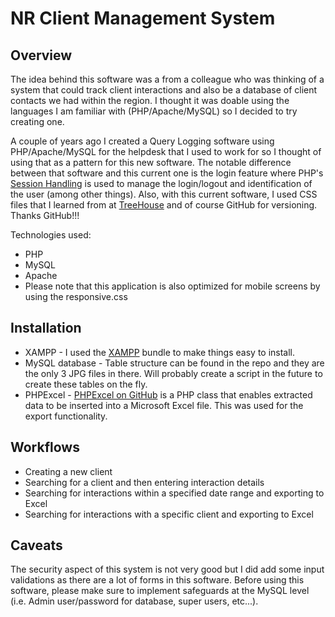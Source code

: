 NR Client Management System
=======

Overview
-----------
The idea behind this software was a from a colleague who was thinking of a system that could  track client interactions and also be a database of client contacts we had within the region. I thought it was doable using the languages I am familiar with (PHP/Apache/MySQL) so I decided to try creating one.  

A couple of years ago I created a Query Logging software using PHP/Apache/MySQL for the helpdesk that I used to work for so I thought of using that as a pattern for this new software.  The notable difference between that software and this current one is the login feature where PHP's [Session Handling](http://www.php.net/manual/en/book.session.php) is used to manage the login/logout and identification of the user (among other things).  Also, with this current software, I used CSS files that I learned from at [TreeHouse](teamtreehouse.com) and of course GitHub for versioning.  Thanks GitHub!!!
 
Technologies used:
   * PHP
   * MySQL
   * Apache
   * Please note that this application is also optimized for mobile screens by using the responsive.css

Installation
-----------
   * XAMPP - I used the [XAMPP](https://www.apachefriends.org/index.html) bundle to make things easy to install.  
   * MySQL database - Table structure can be found in the repo and they are the only 3 JPG files in there.  Will probably create a script in the future to create these tables on the fly.
   * PHPExcel - [PHPExcel on GitHub](https://github.com/PHPOffice/PHPExcel) is a PHP class that enables extracted data to be inserted into a Microsoft Excel file.  This was used for the export functionality.

 
Workflows
-------------
   * Creating a new client
   * Searching for a client and then entering interaction details
   * Searching for interactions within a specified date range and exporting to Excel
   * Searching for interactions with a specific client and exporting to Excel

   
Caveats
-------------
The security aspect of this system is not very good but I did add some input validations as there are a lot of forms in this software.  Before using this software, please make sure to implement safeguards at the MySQL level (i.e. Admin user/password for database, super users, etc...).